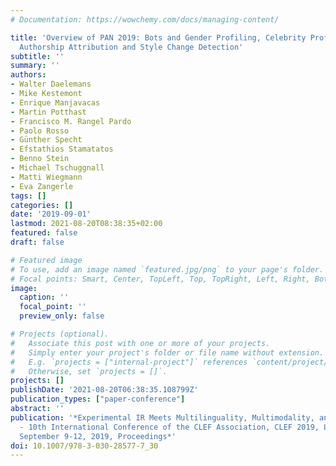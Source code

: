 ```yaml
---
# Documentation: https://wowchemy.com/docs/managing-content/

title: 'Overview of PAN 2019: Bots and Gender Profiling, Celebrity Profiling, Cross-Domain
  Authorship Attribution and Style Change Detection'
subtitle: ''
summary: ''
authors:
- Walter Daelemans
- Mike Kestemont
- Enrique Manjavacas
- Martin Potthast
- Francisco M. Rangel Pardo
- Paolo Rosso
- Günther Specht
- Efstathios Stamatatos
- Benno Stein
- Michael Tschuggnall
- Matti Wiegmann
- Eva Zangerle
tags: []
categories: []
date: '2019-09-01'
lastmod: 2021-08-20T08:38:35+02:00
featured: false
draft: false

# Featured image
# To use, add an image named `featured.jpg/png` to your page's folder.
# Focal points: Smart, Center, TopLeft, Top, TopRight, Left, Right, BottomLeft, Bottom, BottomRight.
image:
  caption: ''
  focal_point: ''
  preview_only: false

# Projects (optional).
#   Associate this post with one or more of your projects.
#   Simply enter your project's folder or file name without extension.
#   E.g. `projects = ["internal-project"]` references `content/project/deep-learning/index.md`.
#   Otherwise, set `projects = []`.
projects: []
publishDate: '2021-08-20T06:38:35.108799Z'
publication_types: ["paper-conference"]
abstract: ''
publication: '*Experimental IR Meets Multilinguality, Multimodality, and Interaction
  - 10th International Conference of the CLEF Association, CLEF 2019, Lugano, Switzerland,
  September 9-12, 2019, Proceedings*'
doi: 10.1007/978-3-030-28577-7_30
---
```

